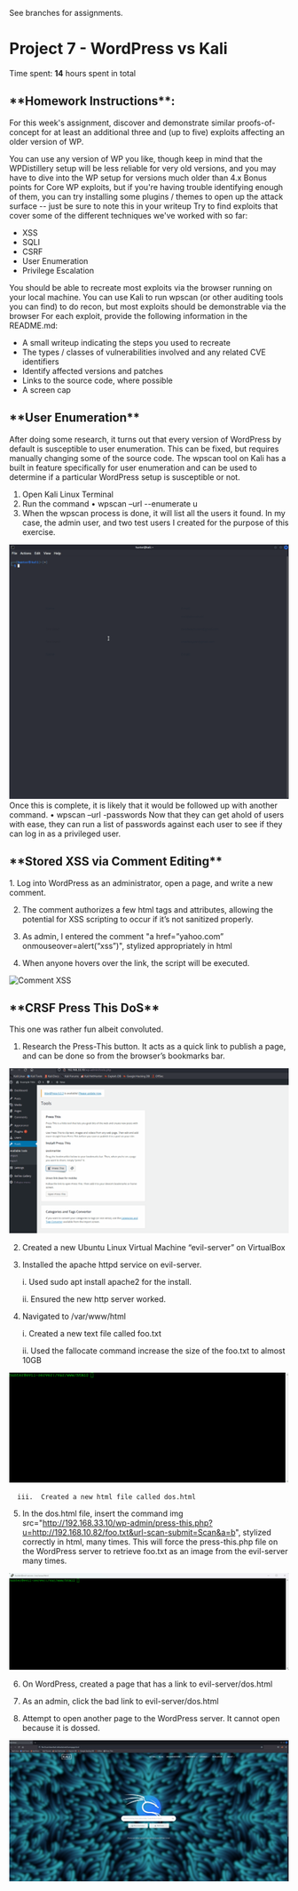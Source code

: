 See branches for assignments.

# Project 7 - WordPress vs Kali

Time spent: **14** hours spent in total

<h2>**Homework Instructions**:</h2> 
For this week's assignment, discover and demonstrate similar proofs-of-concept for at least an additional three and (up to five) exploits affecting an older version of WP.

You can use any version of WP you like, though keep in mind that the WPDistillery setup will be less reliable for very old versions, and you may have to dive into the WP setup for versions much older than 4.x
Bonus points for Core WP exploits, but if you're having trouble identifying enough of them, you can try installing some plugins / themes to open up the attack surface -- just be sure to note this in your writeup
Try to find exploits that cover some of the different techniques we've worked with so far:
- XSS
- SQLI
- CSRF
- User Enumeration
- Privilege Escalation

You should be able to recreate most exploits via the browser running on your local machine. You can use Kali to run wpscan (or other auditing tools you can find) to do recon, but most exploits should be demonstrable via the browser
For each exploit, provide the following information in the README.md:
- A small writeup indicating the steps you used to recreate
- The types / classes of vulnerabilities involved and any related CVE identifiers
- Identify affected versions and patches
- Links to the source code, where possible
- A screen cap


<h2>**User Enumeration**</h2>
After doing some research, it turns out that every version of WordPress by default is susceptible to user enumeration. This can be fixed, but requires manually changing some of the source code. The wpscan tool on Kali has a built in feature specifically for user enumeration and can be used to determine if a particular WordPress setup is susceptible or not.

1)	Open Kali Linux Terminal
2)	Run the command 
•	wpscan –url <URL or IP address of server> --enumerate u
3)	When the wpscan process is done, it will list all the users it found. In my case, the admin user, and two test users I created for the purpose of this exercise.

<img src="User Enumeration.gif" alt="User Enumeration">
Once this is complete, it is likely that it would be followed up with another command.
•	wpscan –url <URL or IP address of server> -passwords <path to passwords.txt>
Now that they can get ahold of users with ease, they can run a list of passwords against each user to see if they can log in as a privileged user.

<h2>**Stored XSS via Comment Editing**</h2>
1.	Log into WordPress as an administrator, open a page, and write a new comment.
  
2.	The comment authorizes a few html tags and attributes, allowing the potential for XSS scripting to occur if it’s not sanitized properly.
  
3.	As admin, I entered the comment "a href=”yahoo.com” onmouseover=alert(“xss”)", stylized appropriately in html
  
4.	When anyone hovers over the link, the script will be executed. 

<img src="Commment XSS.gif" alt="Comment XSS">
  
<h2>**CRSF Press This DoS**</h2>
This one was rather fun albeit convoluted.
  
1.	Research the Press-This button. It acts as a quick link to publish a page, and can be done so from the browser’s bookmarks bar.
  <img src="Press This.gif" alt="Press-This gif 1">
  
2.	Created a new Ubuntu Linux Virtual Machine “evil-server” on VirtualBox 
  
3.	Installed the apache httpd service on evil-server.
  
      i.	Used sudo apt install apache2 for the install.
  
      ii.	Ensured the new http server worked.
  
4.	Navigated to /var/www/html
  
      i.	Created a new text file called foo.txt
  
      ii.	Used the fallocate command increase the size of the foo.txt to almost 10GB
  <img src="Fallocate.gif" alt="Press-This gif 2">
  
      iii.	Created a new html file called dos.html
  
5.	In the dos.html file, insert the command img src="http://192.168.33.10/wp-admin/press-this.php?u=http://192.168.10.82/foo.txt&url-scan-submit=Scan&a=b", stylized correctly in html, many times. This will force the press-this.php file on the WordPress server to retrieve foo.txt as an image from the evil-server many times.
  <img src="dos.gif" alt="Press-This gif 3">
  
6.	On WordPress, created a page that has a link to evil-server/dos.html
  
7.	As an admin, click the bad link to evil-server/dos.html
  
8.	Attempt to open another page to the WordPress server. It cannot open because it is dossed.
<img src="dos attack.gif" alt="Press-This gif 4">
